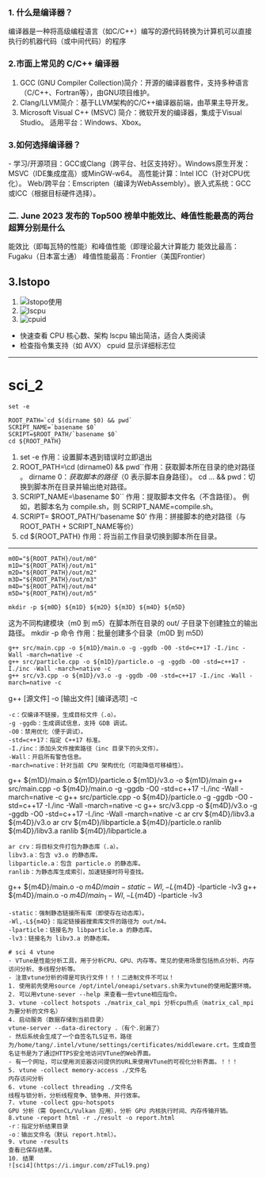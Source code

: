  ### 1. 什么是编译器？
​​编译器​​是一种将高级编程语言（如C/C++）编写的源代码转换为计算机可以直接执行的机器代码（或中间代码）的程序
### 2.市面上常见的 C/C++ 编译器
1. ​​GCC (GNU Compiler Collection)
​​​​简介​​：开源的编译器套件，支持多种语言（C/C++、Fortran等），由GNU项目维护。
2. ​​Clang/LLVM​​
​​简介​​：基于LLVM架构的C/C++编译器前端，由苹果主导开发。
3. Microsoft Visual C++ (MSVC)​​
​​简介​​：微软开发的编译器，集成于Visual Studio。
​​适用平台​​：Windows、Xbox。
### 3.如何选择编译器？
​- ​学习/开源项目​​：GCC或Clang（跨平台、社区支持好）。
​​Windows原生开发​​：MSVC（IDE集成度高）或MinGW-w64。
​​高性能计算​​：Intel ICC（针对CPU优化）。
​​Web/跨平台​​：Emscripten（编译为WebAssembly）。
​​嵌入式系统​​：GCC或ICC（根据目标硬件选择）。
### 二. June 2023 发布的 Top500 榜单中能效比、峰值性能最高的两台超算分别是什么
能效比（即每瓦特的性能）和峰值性能（即理论最大计算能力
能效比最高：Fugaku（日本富士通）
峰值性能最高：Frontier（美国Frontier）
## 3.lstopo
 1. ![lstopo使用](https://i.imgur.com/Zp33p5S.png)
 2. ![lscpu](https://i.imgur.com/MudFwgQ.png)
 3. ![cpuid](https://i.imgur.com/nyZ2auV.png)
 - 快速查看 CPU 核心数、架构	lscpu	输出简洁，适合人类阅读
- 检查指令集支持（如 AVX）	cpuid	显示详细标志位
------
#  sci_2
```
set -e

ROOT_PATH=`cd $(dirname $0) && pwd`
SCRIPT_NAME=`basename $0`
SCRIPT=$ROOT_PATH/`basename $0`
cd ${ROOT_PATH}
````
1. set -e​​
​​作用​​：设置脚本遇到错误时立即退出
2. ROOT_PATH=\cd (dirname0) && pwd``​​
​​作用​​：获取脚本所在目录的​​绝对路径​​。
dirname $0：获取脚本的路径（$0 表示脚本自身路径）。
cd ... && pwd：切换到脚本所在目录并输出绝对路径。
3. SCRIPT_NAME=\basename $0``​​
​​作用​​：提取脚本文件名（不含路径）。
例如，若脚本名为 compile.sh，则 SCRIPT_NAME=compile.sh。
4. SCRIPT= $ROOT_PATH/'basename $0'
​​作用​​：拼接脚本的​​绝对路径​​（与 ROOT_PATH + SCRIPT_NAME等价）
5. cd ${ROOT_PATH}​​
​​作用​​：将当前工作目录切换到脚本所在目录。
---
````
m0D="${ROOT_PATH}/out/m0"
m1D="${ROOT_PATH}/out/m1"
m2D="${ROOT_PATH}/out/m2"
m3D="${ROOT_PATH}/out/m3"
m4D="${ROOT_PATH}/out/m4"
m5D="${ROOT_PATH}/out/m5"

mkdir -p ${m0D} ${m1D} ${m2D} ${m3D} ${m4D} ${m5D}
````
这为不同构建模块（m0 到 m5）在脚本所在目录的 out/ 子目录下创建独立的输出路径。
mkdir -p 命令​​
​​作用​​：批量创建多个目录（m0D 到 m5D)

```
g++ src/main.cpp -o ${m1D}/main.o -g -ggdb -O0 -std=c++17 -I./inc -Wall -march=native -c
g++ src/particle.cpp -o ${m1D}/particle.o -g -ggdb -O0 -std=c++17 -I./inc -Wall -march=native -c 
g++ src/v3.cpp -o ${m1D}/v3.o -g -ggdb -O0 -std=c++17 -I./inc -Wall -march=native -c
 ```
 g++ [源文件] -o [输出文件] [编译选项] -c
 ```
 -c：仅编译不链接，生成目标文件（.o）。
-g -ggdb：生成调试信息，支持 GDB 调试。
-O0：禁用优化（便于调试）。
-std=c++17：指定 C++17 标准。
-I./inc：添加头文件搜索路径（inc 目录下的头文件）。
-Wall：开启所有警告信息。
-march=native：针对当前 CPU 架构优化（可能降低可移植性）。
```
g++ ${m1D}/main.o ${m1D}/particle.o ${m1D}/v3.o -o ${m1D}/main
g++ src/main.cpp -o ${m4D}/main.o -g -ggdb -O0 -std=c++17 -I./inc -Wall -march=native -c
g++ src/particle.cpp -o ${m4D}/particle.o -g -ggdb -O0 -std=c++17 -I./inc -Wall -march=native -c
g++ src/v3.cpp -o ${m4D}/v3.o -g -ggdb -O0 -std=c++17 -I./inc -Wall -march=native -c
ar crv ${m4D}/libv3.a ${m4D}/v3.o
ar crv ${m4D}/libparticle.a ${m4D}/particle.o
ranlib ${m4D}/libv3.a
ranlib ${m4D}/libparticle.a
```
ar crv：将目标文件打包为静态库（.a）。
libv3.a：包含 v3.o 的静态库。
libparticle.a：包含 particle.o 的静态库。
ranlib：为静态库生成索引，加速链接时符号查找。
```
g++ ${m4D}/main.o -o ${m4D}/main -static -Wl,-L${m4D} -lparticle -lv3 
g++ ${m4D}/main.o -o ${m4D}/main_1 -Wl,-L${m4D} -lparticle -lv3
```
-static：强制静态链接所有库（即使存在动态库）。
-Wl,-L${m4D}：指定链接器搜索库文件的路径为 out/m4。
-lparticle：链接名为 libparticle.a 的静态库。
-lv3：链接名为 libv3.a 的静态库。

# sci 4 vtune
- VTune是性能分析工具，用于分析CPU、GPU、内存等。常见的使用场景包括热点分析、内存访问分析、多线程分析等。
- 注意vtune分析的得是可执行文件！！！二进制文件不可以！
1. 使用前先使用source /opt/intel/oneapi/setvars.sh来为vtune的使用配置环境。
2. 可以用vtune-sever --help 来查看一些vtune相应指令。
3. vtune -collect hotspots ./matrix_cal_mpi 分析cpu热点（matrix_cal_mpi为要分析的文件名）
4. 启动服务（数据存储到当前目录）
vtune-server --data-directory .（有个.别漏了）
- 然后系统会生成了一个自签名TLS证书，路径为/home/tang/.intel/vtune/settings/certificates/middleware.crt。生成自签名证书是为了通过HTTPS安全地访问VTune的Web界面。
- 有一个网址，可以使用浏览器访问提供的URL来使用VTune的可视化分析界面。！！！
5. vtune -collect memory-access ./文件名
内存访问分析​
6. vtune -collect threading ./文件名 
线程与锁分析​，分析线程竞争、锁争用、并行效率。
7. vtune -collect gpu-hotspots
GPU 分析（需 OpenCL/Vulkan 应用），分析 GPU 内核执行时间、内存传输开销。
8.vtune -report html -r ./result -o report.html
-r：指定分析结果目录
-o：输出文件名（默认 report.html）。
9. vtune -results 
​查看已保存结果​​。
10. 结果
![sci4](https://i.imgur.com/zFTuLl9.png)